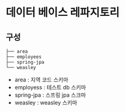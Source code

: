 # 데이터 베이스 레파지토리

## 구성

```
├── area
├── employees
├── spring-jpa
└── weasley
```

* area : 지역 코드 스키마
* employess : 테스트 db 스키마
* spring-jpa : 스프링 jpa 스크마
* weasley : weasley 스키마
